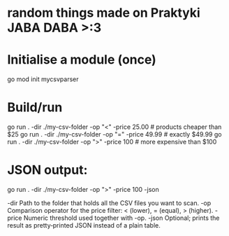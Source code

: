 # random things made on Praktyki JABA DABA >:3

# Initialise a module (once)
go mod init mycsvparser

# Build/run
go run . -dir ./my-csv-folder -op "<" -price 25.00   # products cheaper than $25
go run . -dir ./my-csv-folder -op "=" -price 49.99   # exactly $49.99
go run . -dir ./my-csv-folder -op ">" -price 100    # more expensive than $100
# JSON output:
go run . -dir ./my-csv-folder -op ">" -price 100 -json

-dir	Path to the folder that holds all the CSV files you want to scan.
-op	Comparison operator for the price filter: < (lower), = (equal), > (higher).
-price	Numeric threshold used together with -op.
-json	Optional; prints the result as pretty‑printed JSON instead of a plain table.
